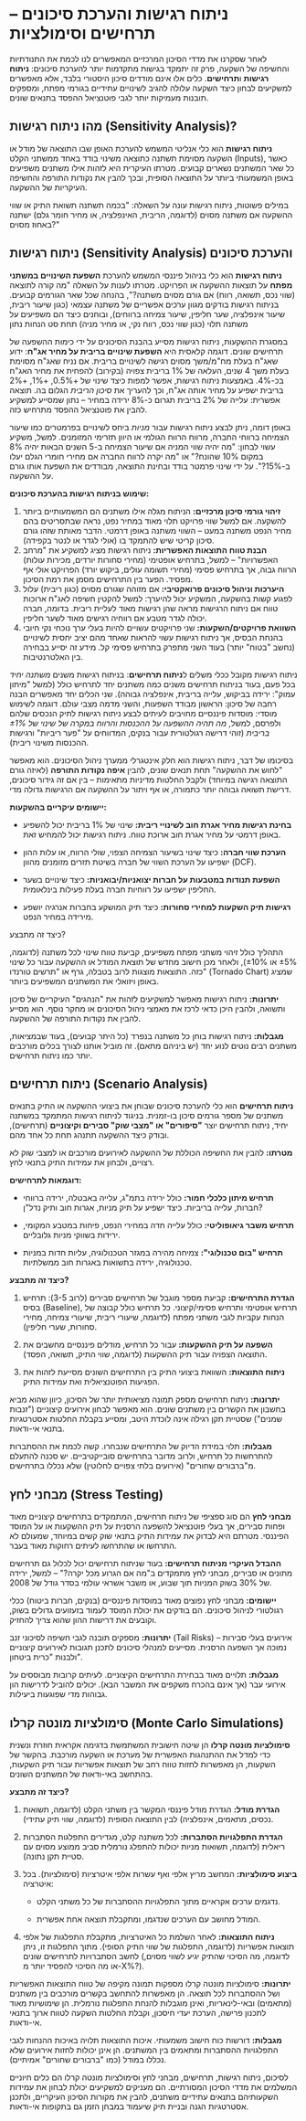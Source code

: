 # ניתוח רגישות והערכת סיכונים – תרחישים וסימולציות

לאחר שסקרנו את מדדי הסיכון המרכזיים המאפשרים לנו לכמת את התנודתיות והחשיפה של השקעה, פרק זה יתמקד בגישות מתקדמות יותר להערכת סיכונים: **ניתוח רגישות** ו**תרחישים**. כלים אלו אינם מודדים סיכון היסטורי בלבד, אלא מאפשרים למשקיעים לבחון כיצד השקעה עלולה להגיב לשינויים עתידיים בגורמי מפתח, ומספקים תובנות מעמיקות יותר לגבי פוטנציאל ההפסד בתנאים שונים.

## מהו ניתוח רגישות (Sensitivity Analysis)?

**ניתוח רגישות** הוא כלי אנליטי המשמש להערכת האופן שבו התוצאה של מודל או השקעה מסוימת תשתנה כתוצאה משינוי בודד באחד ממשתני הקלט (Inputs), כאשר כל שאר המשתנים נשארים קבועים. מטרתו העיקרית היא לזהות אילו משתנים משפיעים באופן המשמעותי ביותר על התוצאה הסופית, ובכך להבין את נקודות התורפה והחשיפה העיקריות של ההשקעה.

במילים פשוטות, ניתוח רגישות עונה על השאלה: "בכמה תשתנה תשואת התיק או שווי ההשקעה אם משתנה מסוים (לדוגמה, הריבית, האינפלציה, או מחיר חומר גלם) ישתנה באחוז מסוים?"

## ניתוח רגישות (Sensitivity Analysis) והערכת סיכונים

**ניתוח רגישות** הוא כלי בניהול פיננסי המשמש להערכת **השפעת השינויים במשתני מפתח** על תוצאות ההשקעה או הפרויקט. מטרתו לענות על השאלה "מה קורה לתוצאה (שווי נכס, תשואה, רווח) אם גורם מסוים משתנה?", בהנחה שכל שאר הגורמים קבועים. בניתוח רגישות בודקים מגוון ערכים אפשריים של משתנה עצמאי (כגון שיעור ריבית, שיעור אינפלציה, שער חליפין, שיעור צמיחה ברווחים), ובוחנים כיצד הם משפיעים על משתנה תלוי (כגון שווי נכס, רווח נקי, או מחיר מניה) תחת סט הנחות נתון

במסגרת ההשקעות, ניתוח רגישות מסייע בהבנת הסיכונים על ידי כימות ההשפעה של תרחישים שונים. דוגמה קלאסית היא **השפעת שינויים בריבית על מחיר אג"ח**: ידוע שאג"ח בעלת מח"מ/משך מסוים רגישה לשינויים בריבית. אם נניח שאג"ח מסוימת בעלת משך 4 שנים, העלאה של 1% בריבית צפויה (בקירוב) להפחית את מחיר האג"ח בכ-4%. באמצעות ניתוח רגישות, אפשר למפות כיצד שינוי של +0.5%, +1%, +2% בריבית ישפיע על מחיר אותה אג"ח, וכך להעריך את *סיכון הריבית* הגלום בה. תוצאה אפשרית: עלייה של 2% בריבית תגרום כ-8% ירידה במחיר – נתון שמסייע למשקיע להבין את פוטנציאל ההפסד מתרחיש כזה.

באופן דומה, ניתן לבצע ניתוח רגישות עבור *מניות* ביחס לשינויים בפרמטרים כמו שיעור הצמיחה ברווחי החברה, מרווח הרווח הגולמי או היוון תזרימי המזומנים. למשל, משקיע עשוי לבחון: "מה יהיה שווי המניה אם שיעור הצמיחה ב-5 השנים הבאות יהיה 8% במקום 10% שהונח?" או "מה יקרה לרווח החברה אם מחירי חומרי הגלם יעלו ב-15%?". על ידי שינוי פרמטר בודד ובחינת התוצאה, מבודדים את השפעת אותו גורם על ההשקעה.

**שימוש בניתוח רגישות בהערכת סיכונים:**

1. **זיהוי גורמי סיכון מרכזיים:** הניתוח מגלה אילו משתנים הם המשמעותיים ביותר להשקעה. אם למשל שווי פרויקט תלוי מאוד במחיר נפט, נראה שבתסריטים בהם מחיר הנפט משתנה במעט – השווי משתנה באופן דרמטי. הדבר מאותת שזהו גורם סיכון קריטי שיש להתמקד בו (אולי לגדר או לנטר בקפידה).
2. **הבנת טווח התוצאות האפשריות:** ניתוח רגישות מציג למשקיע את "מרחב האפשרויות" – למשל, בתרחיש אופטימי (מחירי סחורות יורדים, מכירות עולות) הרווח גבוה, אך בתרחיש פסימי (מחירי תשומה עולים, ביקוש יורד) הפרויקט אולי אף מפסיד. הפער בין התרחישים מסמן את רמת הסיכון.
3. **היערכות וניהול סיכונים פרואקטיבי:** אם מזוהה שגורם מסוים (כגון ריבית) עלול לפגוע קשות בהשקעה, המשקיע יכול להיערך: למשל להקטין חשיפה לאג"ח ארוכות טווח אם ניתוח הרגישות מראה שהן רגישות מאוד לעליית ריבית. בדומה, חברה יכולה לגדר מטבע אם רווחיה רגישים מאוד לשער חליפין.
4. **השוואת פרויקטים/השקעות:** שני פרויקטים עשויים להיות בעלי ערך נוכחי נקי חיובי בהנחת הבסיס, אך ניתוח רגישות עשוי להראות שאחד מהם יציב יחסית לשינויים (נחשב "בטוח" יותר) בעוד השני מתפרק בתרחיש פסימי קל. מידע זה יסייע בבחירה בין האלטרנטיבות.

ניתוח רגישות מקובל ככלי משלים ל**ניתוח תרחישים**: בניתוח רגישות משנים *משתנה יחיד* בכל פעם, בעוד בניתוח תרחישים משנים כמה משתנים יחד לתרחיש כולל (למשל "מיתון עמוק": ירידה בביקוש, עלייה בריבית, אינפלציה גבוהה). שני הכלים יחד מאפשרים הבנה רחבה של סיכון: הראשון מבודד השפעות, והשני מדמה מצבי עולם. דוגמה לשימוש מוסדי: מוסדות פיננסיים מחויבים לעיתים לבצע ניתוח רגישות לתיק הנכסים שלהם ולפרסם, למשל, *מה תהיה ההשפעה על ההכנסות והרווח במקרה של שינוי של ±1% בריבית* (זוהי דרישה רגולטורית עבור בנקים, המדווחים על "פער ריביות" ורגישות ההכנסות משינוי ריבית).

בסיכומו של דבר, ניתוח רגישות הוא חלק אינטגרלי ממערך ניהול הסיכונים. הוא מאפשר "לחוש את ההשקעה" תחת תנאים שונים, להבין **איפה נקודות התורפה** (לאיזה גורם התוצאה רגישה במיוחד) ולקבל החלטות מדיניות מתאימות – בין אם זה גידור סיכונים, דרישת תשואה גבוהה יותר כתמורה, או אף ויתור על ההשקעה אם הרגישות גדולה מדי.


**יישומים עיקריים בהשקעות:**

- **בחינת רגישות מחיר אגרת חוב לשינויי ריבית:** שינוי של 1% בריבית יכול להשפיע באופן דרמטי על מחיר אגרת חוב ארוכת טווח. ניתוח רגישות יכול להמחיש זאת.
    
- **הערכת שווי חברה:** כיצד שינוי בשיעור הצמיחה הצפוי, שולי הרווח, או עלות ההון ישפיעו על הערכת השווי של חברה בשיטת תזרים מזומנים מהוון (DCF).
    
- **השפעת תנודות במטבעות על חברות יצואניות/יבואניות:** כיצד שינויים בשער החליפין ישפיעו על רווחיות חברה בעלת פעילות בינלאומית.
    
- **רגישות תיק השקעות למחירי סחורות:** כיצד תיק המושקע בחברות אנרגיה יושפע מירידה במחיר הנפט.
    

כיצד זה מתבצע?

התהליך כולל זיהוי משתני מפתח משפיעים, קביעת טווח שינוי לכל משתנה (לדוגמה, ±5% או ±10%), ולאחר מכן חישוב מחדש של תוצאת המודל או ההשקעה עבור כל שינוי כזה. התוצאות מוצגות לרוב בטבלה, גרף או "תרשים טורנדו" (Tornado Chart) שמציג באופן ויזואלי את המשתנים המשפיעים ביותר.

**יתרונות:** ניתוח רגישות מאפשר למשקיעים לזהות את "הנהגים" העיקריים של סיכון ותשואה, ולהבין היכן כדאי לרכז את מאמצי ניהול הסיכונים או מחקר נוסף. הוא מסייע להבין את נקודות התורפה של ההשקעה.

**מגבלות:** ניתוח רגישות בוחן כל משתנה בנפרד (כל היתר קבועים), בעוד שבמציאות, משתנים רבים נוטים לנוע יחד (יש ביניהם מתאם). זה מוביל אותנו לצורך בכלים מורכבים יותר כמו ניתוח תרחישים.

## ניתוח תרחישים (Scenario Analysis)

**ניתוח תרחישים** הוא כלי להערכת סיכונים שבוחן את ביצועי ההשקעה או התיק בתנאים משתנים של מספר גורמים סיכון בו-זמנית. בניגוד לניתוח רגישות המתמקד במשתנה יחיד, ניתוח תרחישים יוצר **"סיפורים" או "מצבי שוק" סבירים וקיצוניים** (תרחישים), ובודק כיצד ההשקעה תתנהג תחת כל אחד מהם.

**מטרתו:** להבין את החשיפה הכוללת של ההשקעה לאירועים מורכבים או למצבי שוק לא רצויים, ולבחון את עמידות התיק בתנאי לחץ.

**דוגמאות לתרחישים:**

- **תרחיש מיתון כלכלי חמור:** כולל ירידה בתמ"ג, עלייה באבטלה, ירידה ברווחי חברות, עלייה בריביות. כיצד ישפיע על תיק מניות, אגרות חוב ותיק נדל"ן?
    
- **תרחיש משבר גיאופוליטי:** כולל עלייה חדה במחירי הנפט, פיחות במטבע המקומי, ירידות בשווקי מניות גלובליים.
    
- **תרחיש "בום טכנולוגי":** צמיחה מהירה במגזר הטכנולוגיה, עליות חדות במניות טכנולוגיה, ירידה בתשואות באגרות חוב ממשלתיות.
    

**כיצד זה מתבצע?**

1. **הגדרת התרחישים:** קביעת מספר מוגבל של תרחישים סבירים (לרוב 3-5): תרחיש בסיס (Baseline), תרחיש אופטימי ותרחיש פסימי/קיצוני. כל תרחיש כולל קבוצה של הנחות עקביות לגבי משתני מפתח (לדוגמה, שיעורי ריבית, שיעורי צמיחה, מחירי סחורות, שערי חליפין).
    
2. **השפעה על תיק ההשקעות:** עבור כל תרחיש, מודלים פיננסיים מחשבים את התוצאה הצפויה עבור תיק ההשקעות (לדוגמה, שווי התיק, תשואה, הפסד).
    
3. **ניתוח התוצאות:** השוואת ביצועי התיק בין התרחישים השונים מסייעת לזהות את הפגיעות הפוטנציאלית ואת עמידות התיק.
    

**יתרונות:** ניתוח תרחישים מספק תמונה מציאותית יותר של הסיכון, כיוון שהוא מביא בחשבון את הקשרים בין משתנים שונים. הוא מאפשר לבחון אירועים קיצוניים ("זנבות שמנים") שסטיית תקן רגילה אינה לוכדת היטב, ומסייע בקבלת החלטות אסטרטגיות בתנאי אי-ודאות.

**מגבלות:** תלוי במידת הדיוק של התרחישים שנבחרו. קשה לכמת את ההסתברות להתרחשות כל תרחיש, ולרוב מדובר בתרחישים סובייקטיביים. יש סכנה להתעלם מ"ברבורים שחורים" (אירועים בלתי צפויים לחלוטין) שלא נכללו בתרחישים.

## מבחני לחץ (Stress Testing)

**מבחני לחץ** הם סוג ספציפי של ניתוח תרחישים, המתמקדים בתרחישים קיצוניים מאוד ופחות סבירים, אך בעלי פוטנציאל להשפעה הרסנית על תיק ההשקעות או על המוסד הפיננסי. מטרתם היא לבדוק את עמידות התיק בתנאי שוק קשים במיוחד, שמעולם לא התרחשו או שהתרחשו לעיתים רחוקות מאוד בעבר.

**ההבדל העיקרי מניתוח תרחישים:** בעוד שניתוח תרחישים יכול לכלול גם תרחישים מתונים או סבירים, מבחני לחץ מתמקדים ב"מה אם הגרוע מכל יקרה?" – למשל, ירידה של 30% בשוק המניות תוך שבוע, או משבר אשראי עולמי בסדר גודל של 2008.

**יישומים:** מבחני לחץ נפוצים מאוד במוסדות פיננסיים (בנקים, חברות ביטוח) ככלי רגולטורי לניהול סיכונים. הם בודקים את יכולת המוסד לעמוד בזעזועים גדולים בשוק, וקובעים את דרישות ההון שהוא צריך להחזיק.

**יתרונות:** מספקים תובנה לגבי חשיפה לסיכוני זנב (Tail Risks) – אירועים בעלי סבירות נמוכה אך השפעה הרסנית. מסייעים למנהלי סיכונים לתכנן תגובות לאירועים קיצוניים ולבנות "כרית ביטחון".

**מגבלות:** תלויים מאוד בבחירת התרחישים הקיצוניים. לעיתים קרובות מבוססים על אירועי עבר (אך אינם בהכרח משקפים את המשבר הבא). יכולים להוביל לדרישות הון גבוהות מדי שפוגעות ביעילות.

## סימולציות מונטה קרלו (Monte Carlo Simulations)

**סימולציות מונטה קרלו** הן שיטה חישובית המשתמשת בדגימה אקראית חוזרת ונשנית כדי למדל את ההתנהגות האפשרית של מערכת או השקעה מורכבת. בהקשר של השקעות, הן מאפשרות לחזות טווח רחב של תוצאות אפשריות עבור תיק השקעות, בהתחשב באי-ודאות של המשתנים השונים.

**כיצד זה מתבצע?**

1. **הגדרת מודל:** הגדרת מודל פיננסי המקשר בין משתני הקלט (לדוגמה, תשואות נכסים, מתאמים, אינפלציה) לבין התוצאה הסופית (לדוגמה, שווי תיק עתידי).
    
2. **הגדרת התפלגויות הסתברות:** לכל משתנה קלט, מגדירים התפלגות הסתברות ריאלית (לדוגמה, תשואות מניות יכולות להתפלג נורמלית סביב ממוצע מסוים עם סטיית תקן נתונה).
    
3. **ביצוע סימולציות:** המחשב מריץ אלפי ואף עשרות אלפי איטרציות (סימולציות). בכל איטרציה:
    
    - נדגמים ערכים אקראיים מתוך התפלגויות ההסתברות של כל משתני הקלט.
        
    - המודל מחושב עם הערכים שנדגמו, ומתקבלת תוצאה אחת אפשרית.
        
4. **ניתוח התוצאות:** לאחר השלמת כל האיטרציות, מתקבלת התפלגות של אלפי תוצאות אפשריות (לדוגמה, התפלגות של שווי התיק הסופי). מתוך התפלגות זו, ניתן לחשב הסתברויות לתרחישים שונים (לדוגמה, מה הסיכוי שהתיק יגיע לשווי מסוים, או מה הסיכוי להפסיד יותר מ-X%?).
    

**יתרונות:** סימולציות מונטה קרלו מספקות תמונה מקיפה של טווח התוצאות האפשריות ושל ההסתברות לכל תוצאה. הן מאפשרות להתחשב בקשרים מורכבים בין משתנים (מתאמים) ובאי-לינאריות, ואינן מוגבלות להנחת התפלגות נורמלית. הן שימושיות מאוד לתכנון פרישה, הערכת יעדי חיסכון, וקבלת החלטות השקעה לטווח ארוך בתנאי אי-ודאות.

**מגבלות:** דורשות כוח חישוב משמעותי. איכות התוצאות תלויה באיכות ההנחות לגבי התפלגויות ההסתברות ומתאמים בין המשתנים. הן אינן יכולות לחזות אירועים שלא נכללו במודל (כמו "ברבורים שחורים" אמיתיים).



לסיכום, ניתוח רגישות, תרחישים, מבחני לחץ וסימולציות מונטה קרלו הם כלים חיוניים המשלמים את מדדי הסיכון המסורתיים. הם מעניקים למשקיעים יכולת לבחון את עמידות השקעותיהם בתנאים עתידיים משתנים, להבין את מקורות הסיכון העיקריים, ולתכנן אסטרטגיות הגנה ובניית תיק שיעמוד במבחן הזמן גם בתקופות אי-ודאות.

